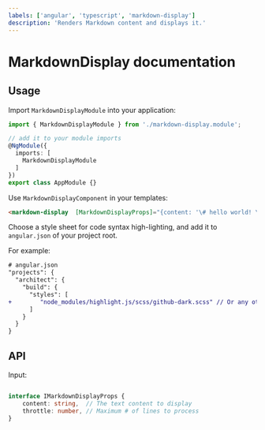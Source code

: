 ```yaml
---
labels: ['angular', 'typescript', 'markdown-display']
description: 'Renders Markdown content and displays it.'
---
```


# MarkdownDisplay documentation

## Usage

Import `MarkdownDisplayModule` into your application:

```ts
import { MarkdownDisplayModule } from './markdown-display.module';

// add it to your module imports
@NgModule({
  imports: [
    MarkdownDisplayModule
  ]
})
export class AppModule {}
```

Use `MarkdownDisplayComponent` in your templates:

```html
<markdown-display  [MarkdownDisplayProps]="{content: '\# hello world! \n This is a **Markdown** display component'}"></markdown-display>
```

Choose a style sheet for code syntax high-lighting, and add it to `angular.json` of your project root.

For example: 

``` diff
# angular.json
"projects": {
  "architect": {
    "build": {
      "styles": [
+        "node_modules/highlight.js/scss/github-dark.scss" // Or any other theme you wish
      ]
    }
  }
}

```

## API

Input:

``` typescript

interface IMarkdownDisplayProps {
    content: string,  // The text content to display
    throttle: number, // Maximum # of lines to process
}

```